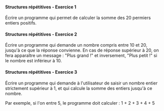 
#### Structures répétitives - Exercice 1

Écrire un programme qui permet de calculer la somme des 20 permiers entiers positifs.


#### Structures répétitives - Exercice 2

Écrire un programme qui demande un nombre compris entre 10 et 20, jusqu'à ce que la réponse convienne. En cas de réponse supérieur à 20, on fera apparaître un message : "Plus grand !" et inversement, "Plus petit !" si le nombre est inférieur à 10.


#### Structures répétitives - Exercice 3

Écrire un programme qui demande à l'utilisateur de saisir un nombre entier strictement supérieur à 1, et qui calcule la somme des entiers jusqu'à ce nombre.

Par exemple, si l'on entre 5, le programme doit calculer :
1 + 2 + 3 + 4 + 5